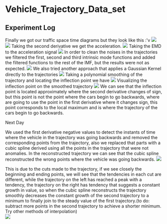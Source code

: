 # Vehicle_Trajectory_Data_set
## Experiment Log
Finally we got our traffic space time diagrams but they look like this :'v
![](images/raw_spacetime.png)
![](images/raw_spacetime_zoom.png)
Taking the second derivative we get the acceleration.
![](images/accelerations.png)
Taking the EMD to the acceleration signal 
![](images/acce_EMD.png)
In order to clean the noises in the trajectories we filtered the first, second and third intrinsic mode functions and added the filtered functions to the rest of the IMF, but the results were not as expected. 
![](images/filtered_EMD.png)
We also tried another approach that applies a Gaussian Kernel directly to the trajectories
![](images/g_kernel_pos.png)
Taking a polynomial smoothing of the trajectory and locating the inflection point we have
![](images/smoothed_data_derivatives.png)
Visualizing the inflection point on the smoothed trajectory
![](images/inflection_point_trajectory.png)
We can see that the inflection point is located approximately where the second derivative changes of sign, but this point is not the point where the cars begin to go backwards, where are going to use the point in the first derivative where it changes sign, this point corresponds to the local maximum and is where the trajectory of the cars begin to go backwards.

Next Day

We used the first derivative negative values to detect the instants of time where the vehicle in the trajectory was going backwards and removed the corresponding points from the trajectory, also we replaced that parts with a cubic spline derived using all the points in the trajectory that were not anomalies. In the reconstructed trajectory we can see that the cubic spline reconstructed the wrong points where the vehicle was going backwards. 
![](images/trajectory_with_no_fallbacks.png)

This is due to the cuts made to the trajectory, if we see closely the beginning and ending points, we will see that the tendencies in each cut are different, while the trajectory on the left has reached a peak with a tendency, the trajectory on the right has tendency that suggests a constant growth in value, so when the cubic spline reconstructs the trajectory smoothly decreases the constant growth of the second trajectory to a minimum to finally join to the steady value of the first trajectory.(to do: subtract more points in the second trajectory to achieve a shorter minimum. Try other methods of interpolation)  
![](images/trajectory_with_no_fallbacks_cuts.png)

